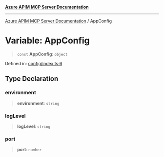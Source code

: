 [**Azure APIM MCP Server Documentation**](../README.md)

***

[Azure APIM MCP Server Documentation](../globals.md) / AppConfig

# Variable: AppConfig

> `const` **AppConfig**: `object`

Defined in: [config/index.ts:6](https://github.com/dviana78/test-mcp-repo/blob/main/src/config/index.ts#L6)

## Type Declaration

### environment

> **environment**: `string`

### logLevel

> **logLevel**: `string`

### port

> **port**: `number`
